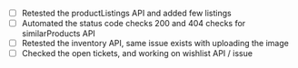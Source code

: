- [ ] Retested the productListings API and added few listings
- [ ] Automated the status code checks 200 and 404 checks for similarProducts API 
- [ ] Retested the inventory API, same issue exists with uploading the image
- [ ] Checked the open tickets, and working on wishlist API / issue 